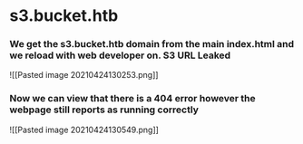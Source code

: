 # s3.bucket.htb

### We get the s3.bucket.htb domain from the main index.html and we reload with web developer on. S3 URL Leaked
![[Pasted image 20210424130253.png]]

### Now we can view that there is a 404 error however the webpage still reports as running correctly
![[Pasted image 20210424130549.png]]